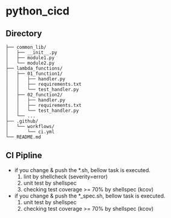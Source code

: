 # python_cicd

## Directory
```
├── common_lib/
│   ├── __init__.py
│   ├── module1.py
│   └── module2.py
├── lambda_functions/
│   ├── 01_function1/
│   │   ├── handler.py
│   │   ├── requirements.txt
│   │   └── test_handler.py
│   ├── 02_function2/
│   │   ├── handler.py
│   │   ├── requirements.txt
│   │   └── test_handler.py
│   └── ...
├── .github/
│   └── workflows/
│       └── ci.yml
└── README.md
```
## CI Pipline
* if you change & push the *.sh, bellow task is executed.
  1. lint by shellcheck (severity=error)
  2. unit test by shellspec
  3. checking test coverage >= 70% by shellspec (kcov)
* if you change & push the *_spec.sh, bellow task is executed.
  1. unit test by shellspec
  2. checking test coverage >= 70% by shellspec (kcov)

